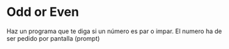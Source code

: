# Odd or Even

Haz un programa que te diga si un número es par o impar. El numero ha de ser pedido por pantalla (prompt)
